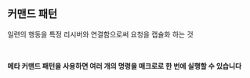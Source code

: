 ## 커맨드 패턴

일련의 행동을 특정 리시버와 연결함으로써 요청을 캡슐화 하는 것

<br>

**메타 커맨드 패턴을 사용하면 여러 개의 명령을 매크로로 한 번에 실행할 수 있습니다**